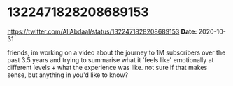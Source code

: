 # 1322471828208689153
https://twitter.com/AliAbdaal/status/1322471828208689153
**Date:** 2020-10-31

friends, im working on a video about the journey to 1M subscribers over the past 3.5 years and trying to summarise what it 'feels like' emotionally at different levels + what the experience was like. not sure if that makes sense, but anything in you'd like to know?
